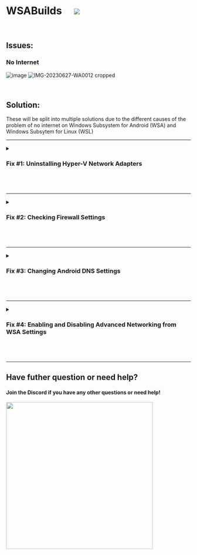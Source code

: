 # WSABuilds &nbsp; &nbsp; <img src="https://img.shields.io/github/downloads/MustardChef/WSABuilds/total?label=Total%20Downloads&style=for-the-badge"/> &nbsp; 

&nbsp;
&nbsp;

## Issues:
### No Internet

![image](https://user-images.githubusercontent.com/68516357/215296995-4a8c9184-321e-438f-9483-6983ce65ce47.png) ![IMG-20230627-WA0012 cropped](https://github.com/MustardChef/WSABuilds/assets/68516357/a108b1df-2e03-4a52-9e0a-d0004a9d3585)

&nbsp;
&nbsp;
&nbsp;
&nbsp;

## Solution: 
These will be split into multiple solutions due to the different causes of the problem of no internet on Windows Subsystem for Android (WSA) and Windows Subsytem for Linux (WSL) 

---

<details>     
   <summary><h3>Fix #1: Uninstalling Hyper-V Network Adapters<h3></summary>

<br>

**Some Hyper-V Network Drivers may be interferring with WSA or WSL**
&nbsp;

**⚠️ Carry these instructions out with caution. ⚠️**

**⚠️ I do not take responsibility for any damage caused ⚠️**
     
&nbsp;
#### **Step 1: Open Device Manager**
1. Using Search or Win + X, open Device manager
![image](https://user-images.githubusercontent.com/68516357/215346473-88649375-6a5b-46b2-80bb-6f6551c23c5f.png)
&nbsp;
#### **Step 2: Show Hidden Device**
3. Press on "View" 
4. Select "Show hidden devices"
![image](https://user-images.githubusercontent.com/68516357/215347683-6c84663c-a3cb-4e79-bc63-a2cdf91bb4ef.png)
&nbsp;
#### **Step 3: Uninstalling All Hyper-V Network Adapter**
5. Select each driver that has "Hyper-V" in its name
6. Right-Click and select "Uninstall Driver" for each of these drivers
![image](https://user-images.githubusercontent.com/68516357/215347543-91c71429-26fe-44a2-b818-dd9bfeb6bcaf.png)
#### **Step 4: Restart Windows**
![](https://external-content.duckduckgo.com/iu/?u=https%3A%2F%2Fwww.4winkey.com%2Fimages%2Farticle%2Fwindows-tips%2Frestart-screen-stuck.jpg&f=1&nofb=1&ipt=2b826a4d045dc39aaa0487ea2338289d905c9f94c365f5f606334100a1ec9cb1&ipo=images)
#### **Step 5: Restart your PC**

</details>


<br>
<br>

---

<details>     
   <summary><h3>Fix #2: Checking Firewall Settings<h3></summary>
   
Sometimes Windows Firewall and other Firewall tools and software may be the cause of internet issues. It is therefore important that we check them if we are facing issues with internet on WSA.    

<br>
<br>

<details>     
   <summary><h4>Users with Windows Firewall<h4></summary>

****1. Open Windows Firewall by pressing the Windows Key and "R" key, Open Run****

****2. Type WF.msc, and then select OK. See also [Open Windows Firewall](https://learn.microsoft.com/en-us/windows/security/operating-system-security/network-security/windows-firewall/best-practices-configuring)****

****3. Go to the "Inbound Connection" tab****

![image](https://github.com/MustardChef/WSABuilds/assets/68516357/c2863479-fc0d-46cc-a211-815026e68dfd)

****4. Find the entries in the list that state: "Windows Subsystem for Android™"**** 

![image](https://github.com/MustardChef/WSABuilds/assets/68516357/6c16b5fe-6670-4467-b8b4-f8feb9de0210)

![image](https://github.com/MustardChef/WSABuilds/assets/68516357/00b8a9cc-620b-41b7-9135-0796af2ee72e)

![image](https://github.com/MustardChef/WSABuilds/assets/68516357/607a0be4-9898-43dd-b3c9-38b6429a2f30)


****5. Confirm that these entries are Enabled and "Action" is set to "Allow" for both UDP and TCP for all entries (as shown above)**** 

****6. Now, go to the "Outbound Connection" tab****

![image](https://github.com/MustardChef/WSABuilds/assets/68516357/051c1f4d-1eaa-4055-81e7-4f7299cd7c56)

****7. Find the entries in the list that state: "Windows Subsystem for Android™"**** 

![image](https://github.com/MustardChef/WSABuilds/assets/68516357/5db5319c-00cf-47ed-9ded-8610bfff1702)

![image](https://github.com/MustardChef/WSABuilds/assets/68516357/574947cf-68be-4aa4-a002-8edf4dd48527)

****5. Confirm that these entries are Enabled and "Action" is set to "Allow" for both UDP and TCP for all entries (as shown above)**** 

<br>

> <picture>
>   <source media="(prefers-color-scheme: light)" srcset="https://raw.githubusercontent.com/Mqxx/GitHub-Markdown/main/blockquotes/badge/light-theme/tip.svg">
>   <img alt="Tip" src="https://raw.githubusercontent.com/Mqxx/GitHub-Markdown/main/blockquotes/badge/dark-theme/tip.svg">
> </picture><br>
>     
> You may not have as many entries for "Windows Subsystem for Android™", as shown in the screenshots provded. These are just for illustration purposes and Firewall entries may look different on your device.    

<br>
<br>
<br>

</details>

<details>     
   <summary><h4>Antivirus Users <h4></summary>

It is a known issue that some antivirus firewall such as those built-in to ESET, Bitdefender, AVG and many others, can prevent the internet for Windows Susbsystem for Android (WSA) from working.
It is highly recommended to disable the firewall provided by these Antivirus/Antimalware tools and fallback to Windows Firewall, to see if the internet starts working.

Source: From my own experience and reports from others in the Discord community linked at the end. If disabling a certain antivirus/antimalware's built-in firewall works, please join the Discord server (invite at the end of this guide) and inform us.

</details> 


</details> 

<br>
<br>

---

<details>     
   <summary><h3>Fix #3: Changing Android DNS Settings<h3></summary>

****1. By pressing the Windows Key and "R" key, Open Run****

****2. Type wsa://com.android.settings, and then select OK.****

****3. Wait for Android Settings to load and open.****

****4. In Android Settings, click on the "Network and Internet" Section.****

****5. In the "Network and Internet" Section, select "Private DNS" .****

****6. In the "Select Private DNS mode", click on "Private DNS provider hostname".****

****7. In the entry box below, type "dns.google" and click save.****

****8. Now click on the "Internet" section and click on VirtWifi.****

****9. Click on "Disconnect".****

****10. Then click on "Connect".****

Your Internet should now be fixed!


</details> 


<br>
<br>


---

<details>     
   <summary><h3>Fix #4: Enabling and Disabling Advanced Networking from WSA Settings<h3></summary>

1. Go to the Start Menu and search for Windows Subsystem for Android™

<br />

2. Depending on your WSA version, the Advanced Networking setting is located in different places witin the WSA Settings app
   - For 2305 and newer builds, you must go to "Advanced settings" and then to "Experimental features"
   - For 2304 and older builds, this setting is located in the "System" tab/ main screen when you open the Settings app

<br />

3.
   - If Advanced Networking is ***ENABLED***, disable it as this may be causing issues with the internet and restart WSA and check if the interet is working now
   - If Advanced Networking is ***DISABLED***, enable it as this may be causing issues with the internet and restart WSA and check if the interet is working now

<br />

This may fix the internet on WSA.

</details> 



<br>  
<br>

---

## Have futher question or need help?

#### Join the Discord if you have any other questions or need help!

[<img src="https://invidget.switchblade.xyz/2thee7zzHZ" style="width: 400px;"/>](https://discord.gg/2thee7zzHZ)

   
<!--
![image](https://user-images.githubusercontent.com/68516357/215297044-40f32db5-2b0e-40bd-be50-11d451b7811e.png)

![image](https://user-images.githubusercontent.com/68516357/215297069-594fec55-0f26-4f4a-ab03-4902d4277054.png)

![image](https://user-images.githubusercontent.com/68516357/215297085-89072f6e-bfe0-4422-afbc-33f939382058.png)

![image](https://user-images.githubusercontent.com/68516357/215323733-1c071249-3b0c-490e-a69b-59befccdde6e.png)

![image](https://user-images.githubusercontent.com/68516357/215323705-0688b8ee-4451-4e7b-8a33-8335facc0d91.png)
--!>
